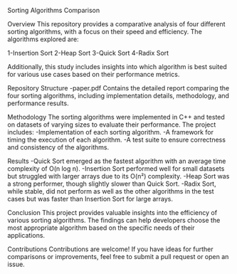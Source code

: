 Sorting Algorithms Comparison

Overview
This repository provides a comparative analysis of four different sorting algorithms, with a focus on their speed and efficiency. The algorithms explored are:

1-Insertion Sort
2-Heap Sort
3-Quick Sort
4-Radix Sort

Additionally, this study includes insights into which algorithm is best suited for various use cases based on their performance metrics.

Repository Structure
-paper.pdf
Contains the detailed report comparing the four sorting algorithms, including implementation details, methodology, and performance results.

Methodology
The sorting algorithms were implemented in C++ and tested on datasets of varying sizes to evaluate their performance. The project includes:
-Implementation of each sorting algorithm.
-A framework for timing the execution of each algorithm.
-A test suite to ensure correctness and consistency of the algorithms.

Results
-Quick Sort emerged as the fastest algorithm with an average time complexity of O(n log n).
-Insertion Sort performed well for small datasets but struggled with larger arrays due to its O(n²) complexity.
-Heap Sort was a strong performer, though slightly slower than Quick Sort.
-Radix Sort, while stable, did not perform as well as the other algorithms in the test cases but was faster than Insertion Sort for large arrays.

Conclusion
This project provides valuable insights into the efficiency of various sorting algorithms. The findings can help developers choose the most appropriate algorithm based on the specific needs of their applications.

Contributions
Contributions are welcome! If you have ideas for further comparisons or improvements, feel free to submit a pull request or open an issue.

